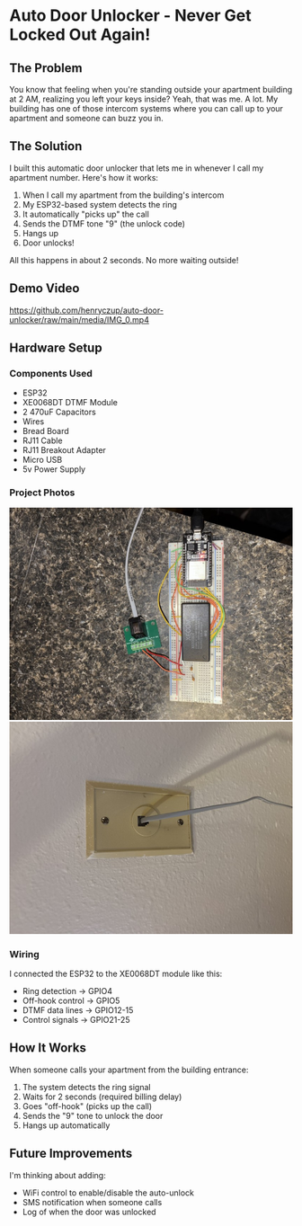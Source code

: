 # Auto Door Unlocker - Never Get Locked Out Again!

## The Problem

You know that feeling when you're standing outside your apartment building at 2 AM, realizing you left your keys inside? Yeah, that was me. A lot. My building has one of those intercom systems where you can call up to your apartment and someone can buzz you in.

## The Solution

I built this automatic door unlocker that lets me in whenever I call my apartment number. Here's how it works:

1. When I call my apartment from the building's intercom
2. My ESP32-based system detects the ring
3. It automatically "picks up" the call
4. Sends the DTMF tone "9" (the unlock code)
5. Hangs up
6. Door unlocks!

All this happens in about 2 seconds. No more waiting outside!

## Demo Video

https://github.com/henryczup/auto-door-unlocker/raw/main/media/IMG_0.mp4

## Hardware Setup

### Components Used

- ESP32
- XE0068DT DTMF Module
- 2 470uF Capacitors
- Wires
- Bread Board
- RJ11 Cable
- RJ11 Breakout Adapter
- Micro USB
- 5v Power Supply

### Project Photos

![Project Overview](media/image_67210241_small.jpg)
![Circuit Detail 1](<media/image_6209779 (4)_small.jpg>)

### Wiring

I connected the ESP32 to the XE0068DT module like this:

- Ring detection -> GPIO4
- Off-hook control -> GPIO5
- DTMF data lines -> GPIO12-15
- Control signals -> GPIO21-25

## How It Works

When someone calls your apartment from the building entrance:

1. The system detects the ring signal
2. Waits for 2 seconds (required billing delay)
3. Goes "off-hook" (picks up the call)
4. Sends the "9" tone to unlock the door
5. Hangs up automatically

## Future Improvements

I'm thinking about adding:

- WiFi control to enable/disable the auto-unlock
- SMS notification when someone calls
- Log of when the door was unlocked
